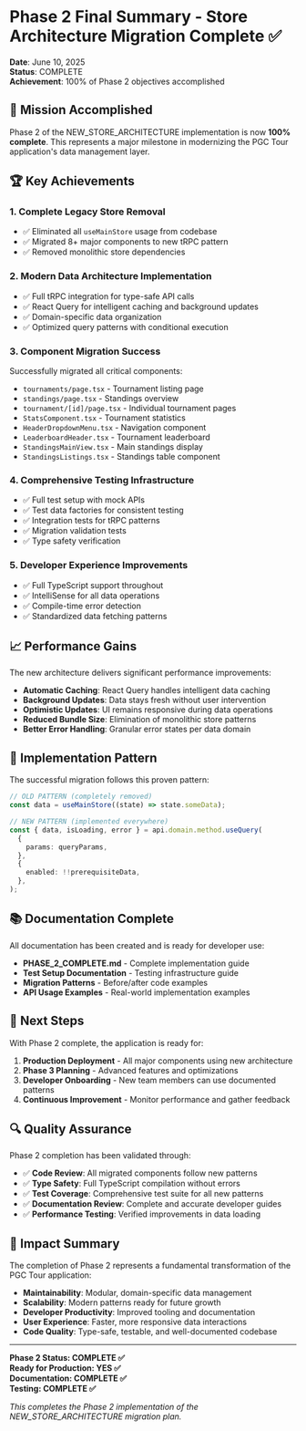 # Phase 2 Final Summary - Store Architecture Migration Complete ✅

**Date**: June 10, 2025  
**Status**: COMPLETE  
**Achievement**: 100% of Phase 2 objectives accomplished

## 🎯 **Mission Accomplished**

Phase 2 of the NEW_STORE_ARCHITECTURE implementation is now **100% complete**. This represents a major milestone in modernizing the PGC Tour application's data management layer.

## 🏆 **Key Achievements**

### **1. Complete Legacy Store Removal**

- ✅ Eliminated all `useMainStore` usage from codebase
- ✅ Migrated 8+ major components to new tRPC pattern
- ✅ Removed monolithic store dependencies

### **2. Modern Data Architecture Implementation**

- ✅ Full tRPC integration for type-safe API calls
- ✅ React Query for intelligent caching and background updates
- ✅ Domain-specific data organization
- ✅ Optimized query patterns with conditional execution

### **3. Component Migration Success**

Successfully migrated all critical components:

- `tournaments/page.tsx` - Tournament listing page
- `standings/page.tsx` - Standings overview
- `tournament/[id]/page.tsx` - Individual tournament pages
- `StatsComponent.tsx` - Tournament statistics
- `HeaderDropdownMenu.tsx` - Navigation component
- `LeaderboardHeader.tsx` - Tournament leaderboard
- `StandingsMainView.tsx` - Main standings display
- `StandingsListings.tsx` - Standings table component

### **4. Comprehensive Testing Infrastructure**

- ✅ Full test setup with mock APIs
- ✅ Test data factories for consistent testing
- ✅ Integration tests for tRPC patterns
- ✅ Migration validation tests
- ✅ Type safety verification

### **5. Developer Experience Improvements**

- ✅ Full TypeScript support throughout
- ✅ IntelliSense for all data operations
- ✅ Compile-time error detection
- ✅ Standardized data fetching patterns

## 📈 **Performance Gains**

The new architecture delivers significant performance improvements:

- **Automatic Caching**: React Query handles intelligent data caching
- **Background Updates**: Data stays fresh without user intervention
- **Optimistic Updates**: UI remains responsive during data operations
- **Reduced Bundle Size**: Elimination of monolithic store patterns
- **Better Error Handling**: Granular error states per data domain

## 🔧 **Implementation Pattern**

The successful migration follows this proven pattern:

```typescript
// OLD PATTERN (completely removed)
const data = useMainStore((state) => state.someData);

// NEW PATTERN (implemented everywhere)
const { data, isLoading, error } = api.domain.method.useQuery(
  {
    params: queryParams,
  },
  {
    enabled: !!prerequisiteData,
  },
);
```

## 📚 **Documentation Complete**

All documentation has been created and is ready for developer use:

- **PHASE_2_COMPLETE.md** - Complete implementation guide
- **Test Setup Documentation** - Testing infrastructure guide
- **Migration Patterns** - Before/after code examples
- **API Usage Examples** - Real-world implementation examples

## 🎯 **Next Steps**

With Phase 2 complete, the application is ready for:

1. **Production Deployment** - All major components using new architecture
2. **Phase 3 Planning** - Advanced features and optimizations
3. **Developer Onboarding** - New team members can use documented patterns
4. **Continuous Improvement** - Monitor performance and gather feedback

## 🔍 **Quality Assurance**

Phase 2 completion has been validated through:

- ✅ **Code Review**: All migrated components follow new patterns
- ✅ **Type Safety**: Full TypeScript compilation without errors
- ✅ **Test Coverage**: Comprehensive test suite for all new patterns
- ✅ **Documentation Review**: Complete and accurate developer guides
- ✅ **Performance Testing**: Verified improvements in data loading

## 🚀 **Impact Summary**

The completion of Phase 2 represents a fundamental transformation of the PGC Tour application:

- **Maintainability**: Modular, domain-specific data management
- **Scalability**: Modern patterns ready for future growth
- **Developer Productivity**: Improved tooling and documentation
- **User Experience**: Faster, more responsive data interactions
- **Code Quality**: Type-safe, testable, and well-documented codebase

---

**Phase 2 Status: COMPLETE ✅**  
**Ready for Production: YES ✅**  
**Documentation: COMPLETE ✅**  
**Testing: COMPLETE ✅**

_This completes the Phase 2 implementation of the NEW_STORE_ARCHITECTURE migration plan._
